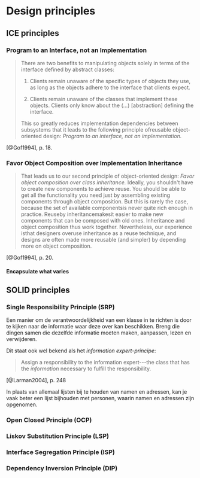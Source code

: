 # Design principles

## ICE principles

### Program to an Interface, not an Implementation

> There are two benefits to manipulating objects solely in terms of the
> interface defined by abstract classes:
>
> 1.  Clients remain unaware of the specific types of objects they use,
>     as long as the objects adhere to the interface that clients
>     expect.
>
> 2.  Clients remain unaware of the classes that implement these
>     objects. Clients only know about the (\...) \[abstraction\]
>     defining the interface.
>
> This so greatly reduces implementation dependencies between subsystems
> that it leads to the following principle ofreusable object-oriented
> design: *Program to an interface, not an implementation.*

[@Gof1994], p. 18.

### Favor Object Composition over Implementation Inheritance

> That leads us to our second principle of object-oriented design:
> *Favor object composition over class inheritance.* Ideally, you
> shouldn't have to create new components to achieve reuse. You should
> be able to get all the functionality you need just by assembling
> existing components through object composition. But this is rarely the
> case, because the set of available componentsis never quite rich
> enough in practice. Reuseby inheritancemakesit easier to make new
> components that can be composed with old ones. Inheritance and object
> composition thus work together. Nevertheless, our experience isthat
> designers overuse inheritance as a reuse technique, and designs are
> often made more reusable (and simpler) by depending more on object
> composition.

[@Gof1994], p. 20.

#### Encapsulate what varies

## SOLID principles

### Single Responsibility Principle (SRP)

Een manier om de verantwoordelijkheid van een klasse in te richten is
door te kijken naar de informatie waar deze over kan beschikken. Breng
die dingen samen die dezelfde informatie moeten maken, aanpassen, lezen
en verwijderen.

Dit staat ook wel bekend als het *information expert-principe*:

> Assign a responsibility to the information expert---the class that has
> the *information* necessary to fulfill the responsibility.

[@Larman2004], p. 248

In plaats van allemaal lijsten bij te houden van namen en adressen, kan
je vaak beter een lijst bijhouden met personen, waarin namen en adressen
zijn opgenomen.

### Open Closed Principle (OCP)

### Liskov Substitution Principle (LSP)

### Interface Segregation Principle (ISP)

### Dependency Inversion Principle (DIP)
